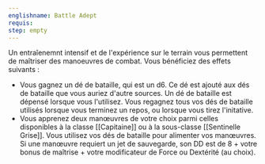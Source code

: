 ```yaml
---
englishname: Battle Adept
requis:
step: empty
---
```

Un entraîenemnt intensif et de l'expérience sur le terrain vous permettent de maîtriser des manoeuvres de combat. Vous bénéficiez des effets suivants :

 - Vous gagnez un dé de bataille, qui est un d6. Ce dé est ajouté aux dés de bataille que vous auriez d'autre sources. Un dé de bataille est dépensé lorsque vous l'utilisez. Vous regagnez tous vos dés de bataille utilisés lorsque vous terminez un repos, ou lorsque vous tirez l'initative.
 - Vous apprenez deux manœuvres de votre choix parmi celles disponibles à la classe [[Capitaine]] ou à la sous-classe [[Sentinelle Grise]]. Vous utilisez vos dés de bataille pour alimenter vos manœuvres. Si une manœuvre requiert un jet de sauvegarde, son DD est de 8 + votre bonus de maîtrise + votre modificateur de Force ou Dextérité (au choix).
